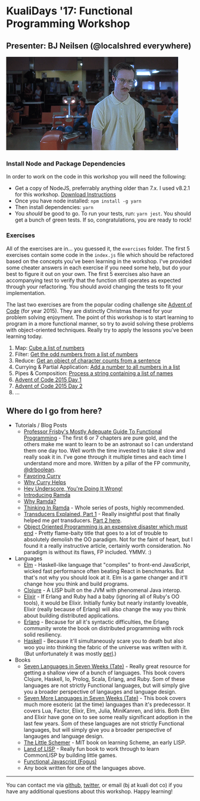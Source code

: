 # KualiDays '17: Functional Programming Workshop

## Presenter: BJ Neilsen (@localshred everywhere)

![Sweet!](./napoleon.gif)

### Install Node and Package Dependencies

In order to work on the code in this workshop you will need the following:

+ Get a copy of NodeJS, preferrably anything older than 7.x. I used v8.2.1 for this workshop. [Download Instructions](https://nodejs.org/en/download/)
+ Once you have node installed: `npm install -g yarn`
+ Then install dependencies: `yarn`
+ You _should_ be good to go. To run your tests, run: `yarn jest`. You should get a bunch of green tests. If so, congratulations, you are ready to rock!

### Exercises

All of the exercises are in... you guessed it, the `exercises` folder. The first 5 exercises contain some code in the `index.js` file
which should be refactored based on the concepts you've been learning in the workshop. I've provided some cheater answers
in each exercise if you need some help, but do your best to figure it out on your own. The first 5 exercises also have an
accompanying test to verify that the function still operates as expected through your refactoring. You should avoid changing
the tests to fit your implementation.

The last two exercises are from the popular coding challenge site [Advent of Code](http://adventofcode.com/2015/) (for year 2015).
They are distinctly Christmas themed for your problem solving enjoyment. The point of this workshop is to start learning to program
in a more functional manner, so try to avoid solving these problems with object-oriented techniques. Really try to apply the lessons
you've been learning today.

1. Map: [Cube a list of numbers](./exercises/01-cube-numbers/index.js)
2. Filter: [Get the odd numbers from a list of numbers](./exercises/02-odd-numbers/index.js)
3. Reduce: [Get an object of character counts from a sentence](./exercises/03-count-characters/index.js)
4. Currying & Partial Application: [Add a number to all numbers in a list](./exercises/04-map-add/index.js)
5. Pipes & Composition: [Process a string containing a list of names](./exercises/05-names-processor/index.js)
6. [Advent of Code 2015 Day 1](./exercises/06-advent-day-1/index.js)
7. [Advent of Code 2015 Day 2](./exercises/07-advent-day-2/index.js)
8. ...

## Where do I go from here?

+ Tutorials / Blog Posts
  + [Professor Frisby's Mostly Adequate Guide To Functional Programming](https://drboolean.gitbooks.io/mostly-adequate-guide/) - The first 6 or 7 chapters are pure gold, and the others make me want to learn to be an astronaut so I can understand them one day too. Well worth the time invested to take it slow and really soak it in. I've gone through it multiple times and each time I understand more and more. Written by a pillar of the FP community, [@drboolean](https://twitter.com/drboolean).
  + [Favoring Curry](http://fr.umio.us/favoring-curry/)
  + [Why Curry Helps](https://hughfdjackson.com/javascript/why-curry-helps/)
  + [Hey Underscore, You're Doing It Wrong!](https://www.youtube.com/watch?v=m3svKOdZijA&app=desktop)
  + [Introducing Ramda](http://buzzdecafe.github.io/code/2014/05/16/introducing-ramda)
  + [Why Ramda?](http://fr.umio.us/why-ramda/)
  + [Thinking In Ramda](http://randycoulman.com/blog/categories/thinking-in-ramda) - Whole series of posts, highly recommended.
  + [Transducers Explained, Part 1](http://simplectic.com/blog/2014/transducers-explained-1/) - Really insightful post that finally helped me _get_ transducers. [Part 2 here](http://simplectic.com/blog/2014/transducers-explained-pipelines/).
  + [Object Oriented Programming is an expensive disaster which must end](http://www.smashcompany.com/technology/object-oriented-programming-is-an-expensive-disaster-which-must-end) - Pretty flame-baity title that goes to a lot of trouble to absolutely demolish the OO paradigm. Not for the faint of heart, but I found it a really instructive article, certainly worth consideration. No paradigm is without its flaws, FP included. YMMV. :)
+ Languages
  + [Elm](http://elm-lang.org/) - Haskell-like language that "compiles" to front-end JavaScript, wicked fast performance often beating React in benchmarks. But that's not why you should look at it. Elm is a game changer and it'll change how you think and build programs.
  + [Clojure](https://clojure.org/) - A LISP built on the JVM with phenomenal Java interop.
  + [Elixir](http://elixir-lang.github.io/) - If Erlang and Ruby had a baby (ignoring all of Ruby's OO tools), it would be Elixir. Initially funky but nearly instantly loveable, Elixir (really because of Erlang) will also change the way you think about building distributed applications.
  + [Erlang](https://www.erlang.org/) - Because for all it's syntactic difficulties, the Erlang community wrote the book on distributed programming with rock solid resiliency.
  + [Haskell](https://haskell-lang.org/) - Because it'll simultaneously scare you to death but also woo you into thinking the fabric of the universe was written with it. (But unfortunately it was mostly [perl](https://xkcd.com/224/).)
+ Books
  + [Seven Languages in Seven Weeks (Tate)](http://a.co/eKjUzNj) - Really great resource for getting a shallow view of a bunch of languages. This book covers Clojure, Haskell, Io, Prolog, Scala, Erlang, and Ruby. Som of these languages are not strictly Functional languages, but will simply give you a broader perspective of langauges and language design.
  + [Seven More Languages in Seven Weeks (Tate)](http://a.co/d1k1PMr) - This book covers much more esoteric (at the time) languages than it's predecessor. It covers Lua, Factor, Elixir, Elm, Julia, MiniKanren, and Idris. Both Elm and Elixir have gone on to see some really significant adoption in the last few years. Som of these languages are not strictly Functional languages, but will simply give you a broader perspective of langauges and language design.
  + [The Little Schemer](http://a.co/etVBNdu) - MIT book on learning Scheme, an early LISP.
  + [Land of LISP](http://a.co/cX4s2yr) - Really fun book to work through to learn CommonLISP by building little games.
  + [Functional Javascript (Fogus)](http://a.co/54blhtW)
  + Any book written for one of the languages above.

-----

You can contact me via [github](https://github.com/localshred), [twitter](https://twitter.com/localshred), or email (bj at kuali dot co) if you have any additional questions about this workshop. Happy learning!
